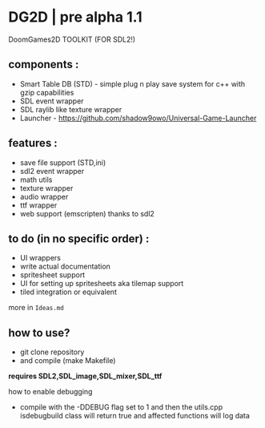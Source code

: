 # DG2D | pre alpha 1.1
DoomGames2D TOOLKIT (FOR SDL2!)

## components :<br>
-  Smart Table DB (STD) - simple plug n play save system for c++ with gzip capabilities
-  SDL event wrapper
-  SDL raylib like texture wrapper
-  Launcher - https://github.com/shadow9owo/Universal-Game-Launcher

## features :
- save file support (STD,ini)
- sdl2 event wrapper
- math utils
- texture wrapper
- audio wrapper
- ttf wrapper
- web support (emscripten) thanks to sdl2

## to do (in no specific order) :
- UI wrappers
- write actual documentation
- spritesheet support
- UI for setting up spritesheets aka tilemap support
- tiled integration or equivalent

more in ``Ideas.md``

## how to use?
- git clone repository
- and compile (make Makefile)

**requires SDL2,SDL_image,SDL_mixer,SDL_ttf**

how to enable debugging
- compile with the -DDEBUG flag set to 1 and then the utils.cpp isdebugbuild class will return true and affected functions will log data

